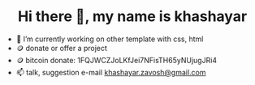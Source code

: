  <h1 align="center">Hi there 👋, my name is khashayar</h1>
 
 
 - 🌱 I’m currently working on other template with css, html
 - 🪙 donate or offer a project
 - 🪙 bitcoin donate: 1FQJWCZJoLKfJei7NFisTH65yNUjugJRi4
 - 📫 talk, suggestion e-mail [khashayar.zavosh@gmail.com](khashayar.zavosh@gmail.com)


